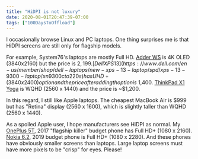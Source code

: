 ```yaml
---
title: "HiDPI is not luxury"
date: 2020-08-01T20:47:39-07:00
tags: ["100DaysToOffload"]
---
```

I occasionally browse Linux and PC laptops. One thing surprises me is that HiDPI screens are still only for flagship models.

For example, System76's laptops are mostly Full HD. [Adder WS](https://system76.com/laptops/adder) is 4K OLED (3840x2160) but the price is $2,199. [Dell XPS 13](https://www.dell.com/en-us/member/shop/dell-laptops/new-xps-13-laptop/spd/xps-13-9300-laptop/xn9300cto220s) has UHD+ (3840 x 2400) option and the price after adding th option is ~$1,400. [ThinkPad X1 Yoga](https://www.lenovo.com/us/en/laptops/thinkpad/thinkpad-x1/ThinkPad-X1-Yoga-3rd-Gen/p/20LFS06F00) is WQHD (2560 x 1440) and the price is ~$1,200.

In this regard, I still like Apple laptops. The cheapest MacBook Air is $999 but has "Retina" display (2560 x 1600), which is slightly taller than WQHD (2560 x 1440).

As a spoiled Apple user, I hope manufacturers see HiDPI as normal. My [OnePlus 5T](https://www.gsmarena.com/oneplus_5t-8912.php), 2017 "flagship killer" budget phone has Full HD+ (1080 x 2160). [Nokia 6.2](https://www.gsmarena.com/nokia_6_2-9834.php), 2019 budget phone is Full HD+ (1080 x 2280). And these phones have obviously smaller screens than laptops. Large laptop screens must have more pixels to be "crisp" for eyes. Please!
